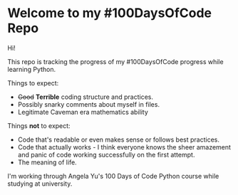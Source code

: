 # Welcome to my #100DaysOfCode Repo

Hi!  

This repo is tracking the progress of my #100DaysOfCode progress while learning Python.

Things to expect:

 - ~~Good~~ **Terrible** coding structure and practices.
 - Possibly snarky comments about myself in files.
 - Legitimate Caveman era mathematics ability
  
Things **not** to expect:

 - Code that's readable or even makes sense or follows best practices.
 - Code that actually works - I think everyone knows the sheer amazement and panic of code working successfully on the first attempt.
 - The meaning of life.  

I'm working through Angela Yu's 100 Days of Code Python course while studying at university.
